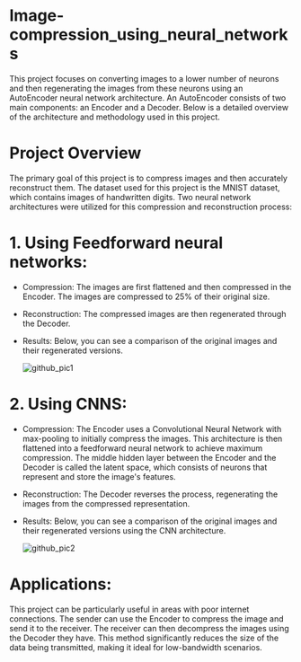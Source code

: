 # Image-compression_using_neural_networks
This project focuses on converting images to a lower number of neurons and then regenerating the images from these neurons using an AutoEncoder neural network architecture. An AutoEncoder consists of two main components: an Encoder and a Decoder. Below is a detailed overview of the architecture and methodology used in this project.

# Project Overview
The primary goal of this project is to compress images and then accurately reconstruct them. The dataset used for this project is the MNIST dataset, which contains images of handwritten digits. Two neural network architectures were utilized for this compression and reconstruction process:
# 1. Using Feedforward neural networks:
  + Compression: The images are first flattened and then compressed in the Encoder. The images are compressed to 25% of their original size.
  + Reconstruction: The compressed images are then regenerated through the Decoder. 
  + Results: Below, you can see a comparison of the original images and their regenerated versions.

    ![github_pic1](https://github.com/algezoly7/Image-compression_using_neural_networks/assets/63818969/4160dcf7-8da2-42ba-8c5d-7bdad073b53d)

# 2. Using CNNS:
  + Compression: The Encoder uses a Convolutional Neural Network with max-pooling to initially compress the images. This architecture is then flattened into a feedforward neural network to achieve maximum compression. The middle hidden layer between the Encoder and the Decoder is called the latent space, which consists of neurons that represent and store the image's features.
  + Reconstruction: The Decoder reverses the process, regenerating the images from the compressed representation.
  + Results: Below, you can see a comparison of the original images and their regenerated versions using the CNN architecture.

    ![github_pic2](https://github.com/algezoly7/Image-compression_using_neural_networks/assets/63818969/a0163299-764a-4eaf-9041-ab784c015bf3)

# Applications:
  This project can be particularly useful in areas with poor internet connections. The sender can use the Encoder to compress the image and send it to the receiver. The receiver can then decompress the images using the Decoder they have. This method significantly reduces the size of the data being transmitted, making it ideal for low-bandwidth scenarios.
